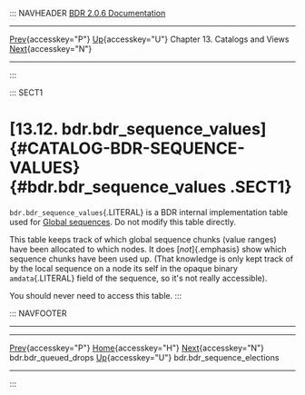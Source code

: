 ::: NAVHEADER
  [BDR 2.0.6 Documentation](index.md)                                                                                                                     
  ----------------------------------------------------------------------------- ------------------------------------------ -------------------------------- -----------------------------------------------------------------------------------------
  [Prev](catalog-bdr-queued-drops.md "bdr.bdr_queued_drops"){accesskey="P"}   [Up](catalogs-views.md){accesskey="U"}    Chapter 13. Catalogs and Views    [Next](catalog-bdr-sequence-elections.md "bdr.bdr_sequence_elections"){accesskey="N"}

------------------------------------------------------------------------
:::

::: SECT1
# [13.12. bdr.bdr_sequence_values]{#CATALOG-BDR-SEQUENCE-VALUES} {#bdr.bdr_sequence_values .SECT1}

`bdr.bdr_sequence_values`{.LITERAL} is a BDR internal implementation
table used for [Global sequences](global-sequences.md). Do not modify
this table directly.

This table keeps track of which global sequence chunks (value ranges)
have been allocated to which nodes. It does [*not*]{.emphasis} show
which sequence chunks have been used up. (That knowledge is only kept
track of by the local sequence on a node its self in the opaque binary
`amdata`{.LITERAL} field of the sequence, so it\'s not really
accessible).

You should never need to access this table.
:::

::: NAVFOOTER

------------------------------------------------------------------------

  ------------------------------------------------------ ------------------------------------------ ------------------------------------------------------------
  [Prev](catalog-bdr-queued-drops.md){accesskey="P"}       [Home](index.md){accesskey="H"}        [Next](catalog-bdr-sequence-elections.md){accesskey="N"}
  bdr.bdr_queued_drops                                    [Up](catalogs-views.md){accesskey="U"}                                    bdr.bdr_sequence_elections
  ------------------------------------------------------ ------------------------------------------ ------------------------------------------------------------
:::
